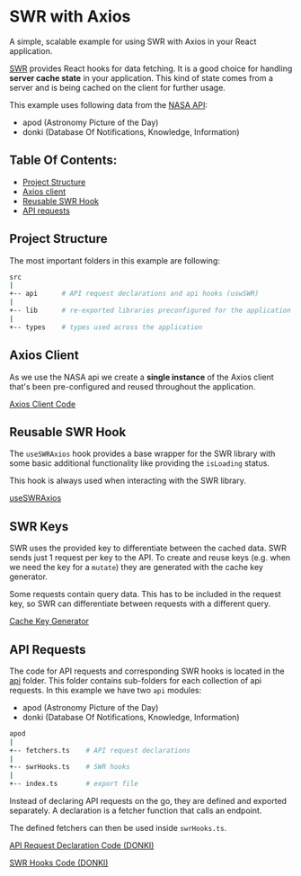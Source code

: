 # SWR with Axios

A simple, scalable example for using SWR with Axios in your React application.

[SWR](https://swr.vercel.app/) provides React hooks for data fetching. It is a good choice for handling **server cache
state** in your application. This kind of state comes from a server and is being cached on the client for further usage.

This example uses following data from the [NASA API](https://api.nasa.gov/):

* apod (Astronomy Picture of the Day)
* donki (Database Of Notifications, Knowledge, Information)

## Table Of Contents:

- [Project Structure](#project-structure)
- [Axios client](#axios-client)
- [Reusable SWR Hook](#reusable-swr-hook)
- [API requests](#api-requests)

## Project Structure

The most important folders in this example are following:

```sh
src
|
+-- api      # API request declarations and api hooks (uswSWR)
|
+-- lib      # re-exported libraries preconfigured for the application (Axios, swr)
|
+-- types    # types used across the application
```

## Axios Client

As we use the NASA api we create a **single instance** of the Axios client that's been pre-configured and reused
throughout the application.

[Axios Client Code](./src/lib/axios/axiosInstance.ts)

## Reusable SWR Hook

The `useSWRAxios` hook provides a base wrapper for the SWR library with some basic additional functionality like
providing the `isLoading` status.

This hook is always used when interacting with the SWR library.

[useSWRAxios](./src/lib/swr/useSWRAxios.ts)

## SWR Keys

SWR uses the provided key to differentiate between the cached data. SWR sends just 1 request per key to the API. To
create and reuse keys (e.g. when we need the key for a `mutate`) they are generated with the cache key generator.

Some requests contain query data. This has to be included in the request key, so SWR can differentiate
between requests with a different query.

[Cache Key Generator](./src/lib/swr/cacheKeyGenerator.ts)

## API Requests

The code for API requests and corresponding SWR hooks is located in the [api](./src/api) folder. This folder contains sub-folders for each collection
of api requests. In this example we have two `api` modules:

* apod (Astronomy Picture of the Day)
* donki (Database Of Notifications, Knowledge, Information)

```sh
apod
|
+-- fetchers.ts    # API request declarations
|
+-- swrHooks.ts    # SWR hooks
|
+-- index.ts       # export file
```

Instead of declaring API requests on the go, they are defined and exported separately. A declaration is a fetcher
function that calls an endpoint.

The defined fetchers can then be used inside `swrHooks.ts`.

[API Request Declaration Code (DONKI)](./src/api/donki/fetchers.ts)

[SWR Hooks Code (DONKI)](./src/api/donki/swrHooks.ts)








